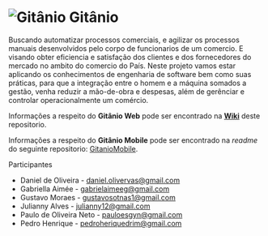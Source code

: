 ![Gitânio](https://github.com/gustavosotnas/Gitanio/wiki/Icone/gitanio.png) Gitânio
=================================================================================================

Buscando automatizar processos comerciais, e agilizar os processos manuais desenvolvidos pelo corpo de funcionarios de um comercio. E visando obter eficiencia e satisfação dos clientes e dos fornecedores do mercado no ambito do comercio do País. Neste projeto vamos estar aplicando os conhecimentos de engenharia de software bem como suas práticas, para que a integração entre o homem e a máquina somados a gestão, venha reduzir a mão-de-obra e despesas, além de gerênciar e controlar operacionalmente um comércio. 

Informações a respeito do **Gitânio Web** pode ser encontrado na **[Wiki](https://github.com/gustavosotnas/Gitanio/wiki)** deste repositorio.

Informações a respeito do **Gitânio Mobile** pode ser encontrado na *readme* do seguinte repositorio: [GitanioMobile](https://github.com/gustavosotnas/GitanioMobile).


Participantes
- Daniel de Oliveira - daniel.olivervas@gmail.com
- Gabriella Aimée - gabrielaimeeg@gmail.com
- Gustavo Moraes - gustavosotnas1@gmail.com
- Julianny Alves - julianny12@gmail.com
- Paulo de Oliveira Neto - pauloesgyn@gmail.com
- Pedro Henrique - pedroheriquedrim@gmail.com

